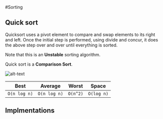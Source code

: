 #Sorting

## Quick sort

Quicksort uses a pivot element to compare and swap elements to its right and left. Once the initial step is performed, using divide and concur, it does the above step over and over until everything is sorted.

Note that this is an **Unstable** sorting algorithm.

Quick sort is a **Comparison Sort**.

![alt-text](https://www.csestack.org/wp-content/uploads/2018/07/QuickSort-Example-Explained.png "Quicksort")


| Best | Average | Worst  | Space |
|------|---------|--------|-------|
|`O(n log n)`|`O(n log n)` |`O(n^2)`|`O(log n)` | 

## Implmentations
